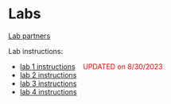 # Labs

[Lab partners](partners.md)

Lab instructions:

*   [lab 1 instructions](lab01-v2.docx) &nbsp;&nbsp;&nbsp;<font color="red">UPDATED on 8/30/2023</font>
*   [lab 2 instructions](lab02.docx)
*   [lab 3 instructions](lab03.docx)
*   [lab 4 instructions](lab04.docx)
